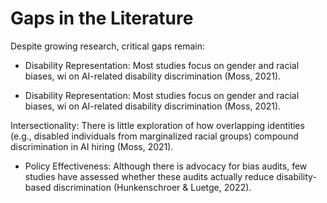 # Gaps in the Literature

Despite growing research, critical gaps remain:

- Disability Representation: Most studies focus on gender and racial biases, wi on AI-related disability discrimination (Moss, 2021).

- Disability Representation: Most studies focus on gender and racial biases, wi on AI-related disability discrimination (Moss, 2021).

Intersectionality: There is little exploration of how overlapping identities (e.g., disabled individuals from marginalized racial groups) compound discrimination in AI hiring (Moss, 2021).

- Policy Effectiveness: Although there is advocacy for bias audits, few studies have assessed whether these audits actually reduce disability-based discrimination (Hunkenschroer & Luetge, 2022).